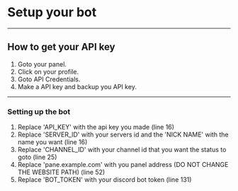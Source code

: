 # Setup your bot

-----

## How to get your API key

1. Goto your panel.
2. Click on your profile.
3. Goto API Credentials.
4. Make a API key and backup you API key.

-----

### Setting up the bot

1. Replace 'API_KEY' with the api key you made (line 16)
2. Replace 'SERVER_ID' with your servers id and the 'NICK NAME' with the name you want (line 16)
3. Replace 'CHANNEL_ID' with your channel id that you want the status to goto (line 25)
4. Replace 'pane.example.com' with you panel address (DO NOT CHANGE THE WEBSITE PATH) (line 52)
5. Replace 'BOT_TOKEN' with your discord bot token (line 131)